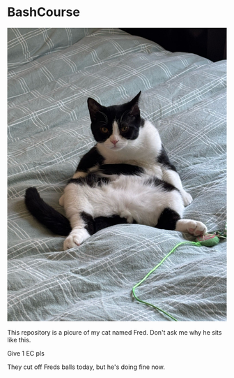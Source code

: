# BashCourse

![Fred](https://github.com/GuyonK/BashCourse/raw/main/Fred.JPG)

This repository is a picure of my cat named Fred. Don't ask me why he sits like this.

Give 1 EC pls

They cut off Freds balls today, but he's doing fine now.
